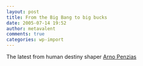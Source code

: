 ```yaml
---
layout: post
title: From the Big Bang to big bucks
date: 2005-07-14 19:52
author: metavalent
comments: true
categories: wp-import
---
```

The latest from human destiny shaper <a href="http://news.com.com/From+the+Big+Bang+to+big+bucks/2008-1082_3-5770732.html?part=rss&amp;tag=5770732&amp;subj=news"> Arno Penzias</a>
